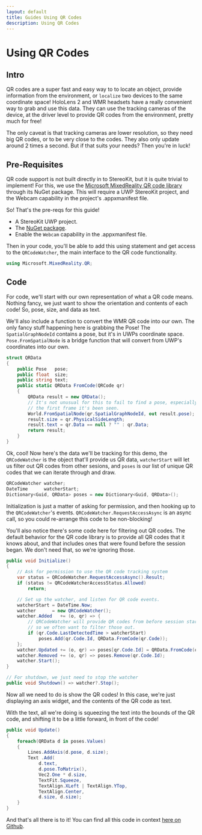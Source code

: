 ```yaml
---
layout: default
title: Guides Using QR Codes
description: Using QR Codes
---
```


# Using QR Codes

## Intro

QR codes are a super fast and easy way to to locate an object,
provide information from the environment, or `localize` two
devices to the same coordinate space! HoloLens 2 and WMR headsets
have a really convenient way to grab and use this data. They can use
the tracking cameras of the device, at the driver level to provide
QR codes from the environment, pretty much for free!

The only caveat is that tracking cameras are lower resolution, so
they need big QR codes, or to be very close to the codes. They also
only update around 2 times a second. But if that suits your needs?
Then you're in luck!

## Pre-Requisites

QR code support is not built directly in to StereoKit, but
it is quite trivial to implement! For this, we use the
[Microsoft MixedReality QR code library](https://docs.microsoft.com/en-us/windows/mixed-reality/qr-code-tracking)
through its NuGet package. This will require a UWP StereoKit
project, and the Webcam capability in the project's
.appxmanifest file.

So! That's the pre-reqs for this guide!

 - A StereoKit UWP project.
 - The [NuGet package](https://www.nuget.org/Packages/Microsoft.MixedReality.QR).
 - Enable the `Webcam` capability in the .appxmanifest file.

Then in your code, you'll be able to add this using
statement and get access to the `QRCodeWatcher`, the main
interface to the QR code functionality.
```csharp
using Microsoft.MixedReality.QR;
```
## Code

For code, we'll start with our own representation of
what a QR code means. Nothing fancy, we just want to
show the orientation and contents of each code! So, pose,
size, and data as text.

We'll also include a function to convert the WMR QR code into
our own. The only fancy stuff happening here is grabbing the
Pose! The `SpatialGraphNodeId` contains a pose, but it's in
UWPs coordinate space. `Pose.FromSpatialNode` is a bridge
function that will convert from UWP's coordinates into our own.
```csharp
struct QRData
{ 
	public Pose   pose;
	public float  size;
	public string text;
	public static QRData FromCode(QRCode qr)
	{
		QRData result = new QRData();
		// It's not unusual for this to fail to find a pose, especially on
		// the first frame it's been seen.
		World.FromSpatialNode(qr.SpatialGraphNodeId, out result.pose);
		result.size = qr.PhysicalSideLength;
		result.text = qr.Data == null ? "" : qr.Data;
		return result;
	}
}
```
Ok, cool! Now here's the data we'll be tracking for this demo,
the `QRCodeWatcher` is the object that'll provide us QR data,
`watcherStart` will let us filter out QR codes from other sesions,
and `poses` is our list of unique QR codes that we can iterate through
and draw.
```csharp
QRCodeWatcher watcher;
DateTime      watcherStart;
Dictionary<Guid, QRData> poses = new Dictionary<Guid, QRData>();
```
Initialization is just a matter of asking for permission, and then
hooking up to the `QRCodeWatcher`'s events. `QRCodeWatcher.RequestAccessAsync`
is an async call, so you could re-arrange this code to be non-blocking!

You'll also notice there's some code here for filtering out QR codes.
The default behavior for the QR code library is to provide all QR
codes that it knows about, and that includes ones that were found
before the session began. We don't need that, so we're ignoring those.
```csharp
public void Initialize()
{
	// Ask for permission to use the QR code tracking system
	var status = QRCodeWatcher.RequestAccessAsync().Result;
	if (status != QRCodeWatcherAccessStatus.Allowed)
		return;

	// Set up the watcher, and listen for QR code events.
	watcherStart = DateTime.Now;
	watcher      = new QRCodeWatcher();
	watcher.Added   += (o, qr) => {
		// QRCodeWatcher will provide QR codes from before session start,
		// so we often want to filter those out.
		if (qr.Code.LastDetectedTime > watcherStart) 
			poses.Add(qr.Code.Id, QRData.FromCode(qr.Code)); 
	};
	watcher.Updated += (o, qr) => poses[qr.Code.Id] = QRData.FromCode(qr.Code);
	watcher.Removed += (o, qr) => poses.Remove(qr.Code.Id);
	watcher.Start();
}

// For shutdown, we just need to stop the watcher
public void Shutdown() => watcher?.Stop();

```
Now all we need to do is show the QR codes! In this case,
we're just displaying an axis widget, and the contents of
the QR code as text.

With the text, all we're doing is squeezing the text into
the bounds of the QR code, and shifting it to be a little
forward, in front of the code!
```csharp
public void Update()
{
	foreach(QRData d in poses.Values)
	{ 
		Lines.AddAxis(d.pose, d.size);
		Text .Add(
			d.text, 
			d.pose.ToMatrix(),
			Vec2.One * d.size,
			TextFit.Squeeze,
			TextAlign.XLeft | TextAlign.YTop,
			TextAlign.Center,
			d.size, d.size);
	}
}
```
And that's all there is to it! You can find all this code
in context [here on Github](https://github.com/maluoi/StereoKit/blob/master/Examples/StereoKitTest/Demos/DemoQRCode.cs).

